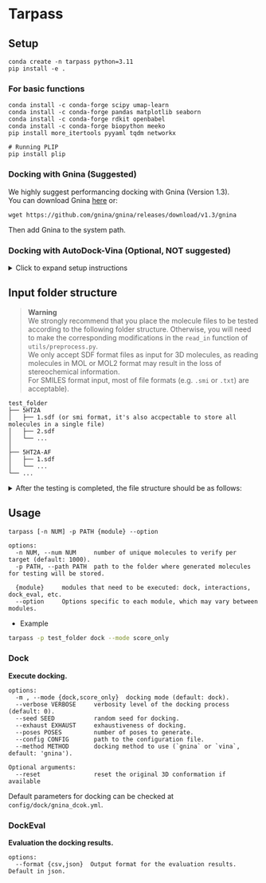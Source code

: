 # Tarpass

## Setup

```Shell
conda create -n tarpass python=3.11
pip install -e . 
```

### For basic functions

```Shell
conda install -c conda-forge scipy umap-learn
conda install -c conda-forge pandas matplotlib seaborn
conda install -c conda-forge rdkit openbabel
conda install -c conda-forge biopython meeko
pip install more_itertools pyyaml tqdm networkx

# Running PLIP
pip install plip
```

### Docking with Gnina (Suggested)

We highly suggest performancing docking with Gnina (Version 1.3).  
You can download Gnina [here](https://github.com/gnina/gnina/releases/tag/v1.3) or:

```Shell
wget https://github.com/gnina/gnina/releases/download/v1.3/gnina
```

Then add Gnina to the system path.

### Docking with AutoDock-Vina (Optional, NOT suggested)

<details>
<summary>Click to expand setup instructions</summary>

```Shell
conda install -c conda-forge swig boost-cpp libboost sphinx sphinx_rtd_theme
conda install -c conda-forge vina gemmi prody
conda install -c conda-forge autogrid # >=4.2.7 
# autogrid will conflict with umap-learn
```

### Preparation with AutoDock-Vina (Not Recommend)

```Shell
python -m pip install git+https://github.com/Valdes-Tresanco-MS/AutoDockTools_py3
```

</details>

## Input folder structure
>
> **Warning**  
> We strongly recommend that you place the molecule files to be tested according to the following folder structure. Otherwise, you will need to make the corresponding modifications in the `read_in` function of `utils/preprocess.py`.  
> We only accept SDF format files as input for 3D molecules, as reading molecules in MOL or MOL2 format may result in the loss of stereochemical information.  
> For SMILES format input, most of file formats (e.g. `.smi` or `.txt`) are acceptable).

```Text
test_folder
├── 5HT2A
│   ├── 1.sdf (or smi format, it's also accpectable to store all molecules in a single file)
│   ├── 2.sdf
│   └── ...
│ 
├── 5HT2A-AF
│   ├── 1.sdf
│   └── ...
└── ...
```

<details>
<summary>After the testing is completed, the file structure should be as follows:</summary>

```Text
test_folder
├── 5HT2A
│   ├── results
│   │   ├── docking_results.pkl
│   │   ├── xx_results.json
│   │   └──...
│   ├── 1.sdf
│   └── ...
└── ...
```

</details>

## Usage

```Text
tarpass [-n NUM] -p PATH {module} --option

options:
  -n NUM, --num NUM     number of unique molecules to verify per target (default: 1000).
  -p PATH, --path PATH  path to the folder where generated molecules for testing will be stored.

  {module}     modules that need to be executed: dock, interactions, dock_eval, etc.
  --option     Options specific to each module, which may vary between modules.
```

- Example

```Bash
tarpass -p test_folder dock --mode score_only
```

### Dock

**Execute docking.**

```Text
options:
  -m , --mode {dock,score_only}  docking mode (default: dock).
  --verbose VERBOSE     verbosity level of the docking process (default: 0).
  --seed SEED           random seed for docking.
  --exhaust EXHAUST     exhaustiveness of docking.
  --poses POSES         number of poses to generate.
  --config CONFIG       path to the configuration file.
  --method METHOD       docking method to use (`gnina` or `vina`, default: 'gnina').

Optional arguments:
  --reset               reset the original 3D conformation if available
```

Default parameters for docking can be checked at `config/dock/gnina_dcok.yml`.

### DockEval

**Evaluation the docking results.**

```Text
options:
  --format {csv,json}  Output format for the evaluation results. Default in json.
```

